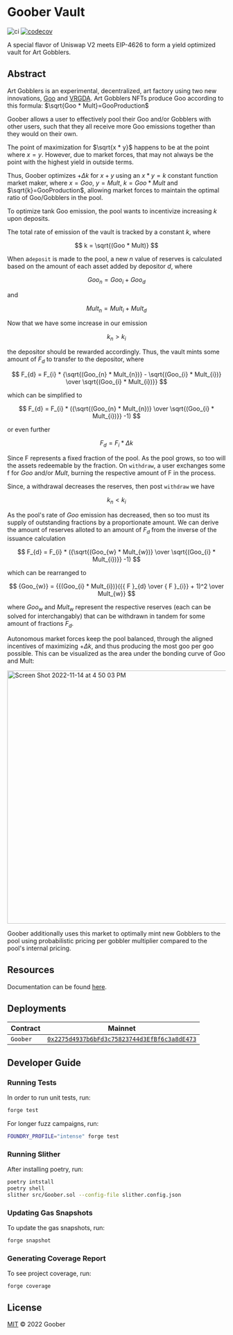 # Goober Vault


![ci](https://github.com/gooberxyz/goobervault/actions/workflows/CI.yml/badge.svg)
[![codecov](https://codecov.io/gh/gooberxyz/goobervault/branch/main/graph/badge.svg?token=R24WD80X6N)](https://codecov.io/gh/gooberxyz/goobervault)

A special flavor of Uniswap V2 meets EIP-4626 to form a yield optimized 
vault for Art Gobblers.

## Abstract

Art Gobblers is an experimental, decentralized, art factory using two new 
innovations, [Goo](https://www.paradigm.xyz/2022/09/goo) and 
[VRGDA](https://www.paradigm.xyz/2022/08/vrgda). Art Gobblers NFTs produce 
Goo according to this formula: $\sqrt{Goo * Mult}=GooProduction$

Goober allows a user to effectively pool their Goo and/or Gobblers with other 
users, such that they all receive more Goo emissions together than they would 
on their own.

The point of maximization for $\sqrt{x * y}$ happens to be at the point where 
$x=y$. However, due to market forces, that may not always be the point with 
the highest yield in outside terms. 

Thus, Goober optimizes $+Δk$ for $x+y$ 
using an $x*y=k$ constant function market maker, where $x=Goo$, $y=Mult$, 
$k={Goo * Mult}$  and $\sqrt{k}=GooProduction$, allowing market forces to 
maintain the optimal ratio of Goo/Gobblers in the pool.


To optimize tank Goo emission, the pool wants to incentivize increasing $k$ upon deposits. 

The total rate of emission of the vault is tracked by a constant $k$, where

$$
k = \sqrt{(Goo * Mult)}
$$


When a`deposit` is made to the pool, a new $n$ value of reserves is calculated based on the amount of each asset added by depositor $d$, where

$$
Goo_{n} = Goo_{i} + Goo_{d} 
$$

and

$$
Mult_{n} = Mult_{i} + Mult_{d}
$$

Now that we have some increase in our emission

$$
k_{n} > k_{i}
$$

the depositor should be rewarded accordingly. Thus, the vault mints some amount of $F_{d}$ to transfer to the depositor, where 


$$
F_{d} = F_{i} * {\sqrt{(Goo_{n} * Mult_{n})} - \sqrt{(Goo_{i} * Mult_{i})} \over \sqrt{(Goo_{i} * Mult_{i})}}
$$

which can be simplified to

$$
F_{d} = F_{i} * ({\sqrt{(Goo_{n} * Mult_{n})} \over \sqrt{(Goo_{i} * Mult_{i})}} -1)
$$

or even further

$$
F_{d} = F_{i} * \Delta k
$$

Since $\text {F}$ represents a fixed fraction of the pool. As the pool grows, so too will the assets redeemable by the fraction. On `withdraw`, a user exchanges some $\text {f}$ for $Goo$ and/or $Mult$, burning the respective amount of $\text {F}$ in the process. 

Since, a withdrawal decreases the reserves, then post `withdraw` we have 

$$
k_{n} < k_{i}
$$

As the pool's rate of $Goo$ emission has decreased, then so too must its supply of outstanding fractions by a proportionate amount.
We can derive the amount of reserves alloted to an amount of $F_{d}$ from the inverse of the issuance calculation


$$
F_{d} = F_{i} * ({\sqrt{(Goo_{w} * Mult_{w})} \over \sqrt{(Goo_{i} * Mult_{i})}} -1)
$$

which can be rearranged to


$$
{Goo_{w}} = {{(Goo_{i} * Mult_{i})}({{ F }_{d} \over { F }_{i}} + 1)^2 \over Mult_{w}} 
$$

where $Goo_{w}$ and $Mult_{w}$ represent the respective reserves (each can be solved for interchangably) that can be withdrawn in tandem for some amount of fractions $F_{d}$.

Autonomous market forces keep the pool balanced, through the aligned incentives of maximizing $+Δk$, and thus producing the most goo per goo possible. This can be visualized as the area under the bonding curve of Goo and Mult:

<img width="583" alt="Screen Shot 2022-11-14 at 4 50 03 PM" src="https://user-images.githubusercontent.com/94731243/201802003-d8583ddd-3799-48d1-a02d-3e4976005f64.png">

Goober additionally uses this market to optimally mint new Gobblers to 
the pool using probabilistic pricing per gobbler multiplier compared to
the pool's internal pricing.

## Resources

Documentation can be found [here]().

## Deployments

| Contract      | Mainnet                                                                                                                 |                 
|---------------|-------------------------------------------------------------------------------------------------------------------------|
| `Goober`      | [`0x2275d4937b6bFd3c75823744d3EfBf6c3a8dE473`](https://etherscan.io/address/0x2275d4937b6bfd3c75823744d3efbf6c3a8de473) |

## Developer Guide

### Running Tests

In order to run unit tests, run:

```sh
forge test
```

For longer fuzz campaigns, run:

```sh
FOUNDRY_PROFILE="intense" forge test
```

### Running Slither

After installing poetry, run:

```sh
poetry intstall
poetry shell
slither src/Goober.sol --config-file slither.config.json
```


### Updating Gas Snapshots

To update the gas snapshots, run:

```sh
forge snapshot
```

### Generating Coverage Report

To see project coverage, run:

```shell
forge coverage
```

## License

[MIT](https://github.com/gooberxyz/goobervault/blob/master/LICENSE) © 2022 Goober

